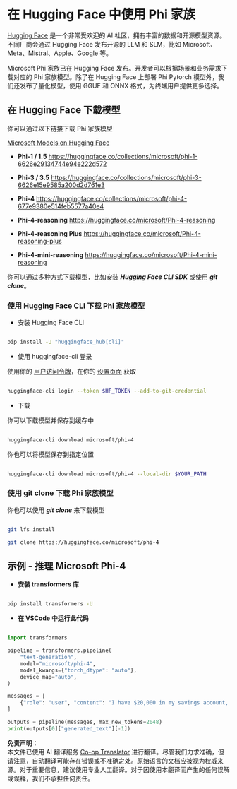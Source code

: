 <!--
CO_OP_TRANSLATOR_METADATA:
{
  "original_hash": "624fe133fba62773979d45f54519f7bb",
  "translation_date": "2025-05-07T15:09:35+00:00",
  "source_file": "md/01.Introduction/02/01.HF.md",
  "language_code": "zh"
}
-->
# **在 Hugging Face 中使用 Phi 家族**

[Hugging Face](https://huggingface.co/) 是一个非常受欢迎的 AI 社区，拥有丰富的数据和开源模型资源。不同厂商会通过 Hugging Face 发布开源的 LLM 和 SLM，比如 Microsoft、Meta、Mistral、Apple、Google 等。

Microsoft Phi 家族已在 Hugging Face 发布。开发者可以根据场景和业务需求下载对应的 Phi 家族模型。除了在 Hugging Face 上部署 Phi Pytorch 模型外，我们还发布了量化模型，使用 GGUF 和 ONNX 格式，为终端用户提供更多选择。

## **在 Hugging Face 下载模型**

你可以通过以下链接下载 Phi 家族模型

[Microsoft Models on Hugging Face](https://huggingface.co/microsoft)

-  **Phi-1 / 1.5** https://huggingface.co/collections/microsoft/phi-1-6626e29134744e94e222d572

-  **Phi-3 / 3.5** https://huggingface.co/collections/microsoft/phi-3-6626e15e9585a200d2d761e3

-  **Phi-4** https://huggingface.co/collections/microsoft/phi-4-677e9380e514feb5577a40e4

- **Phi-4-reasoning** https://huggingface.co/microsoft/Phi-4-reasoning

- **Phi-4-reasoning Plus** https://huggingface.co/microsoft/Phi-4-reasoning-plus 

- **Phi-4-mini-reasoning** https://huggingface.co/microsoft/Phi-4-mini-reasoning

你可以通过多种方式下载模型，比如安装 ***Hugging Face CLI SDK*** 或使用 ***git clone***。

### **使用 Hugging Face CLI 下载 Phi 家族模型**

- 安装 Hugging Face CLI

```bash

pip install -U "huggingface_hub[cli]"

```

- 使用 huggingface-cli 登录

使用你的 [用户访问令牌](https://huggingface.co/docs/hub/security-tokens)，在你的 [设置页面](https://huggingface.co/settings/tokens) 获取

```bash

huggingface-cli login --token $HF_TOKEN --add-to-git-credential

```

- 下载

你可以下载模型并保存到缓存中

```bash

huggingface-cli download microsoft/phi-4

```

你也可以将模型保存到指定位置

```bash

huggingface-cli download microsoft/phi-4 --local-dir $YOUR_PATH

```

### **使用 git clone 下载 Phi 家族模型**

你也可以使用 ***git clone*** 来下载模型

```bash

git lfs install

git clone https://huggingface.co/microsoft/phi-4

```

## **示例 - 推理 Microsoft Phi-4**

- **安装 transformers 库**

```bash

pip install transformers -U

```

- **在 VSCode 中运行此代码**

```python

import transformers

pipeline = transformers.pipeline(
    "text-generation",
    model="microsoft/phi-4",
    model_kwargs={"torch_dtype": "auto"},
    device_map="auto",
)

messages = [
    {"role": "user", "content": "I have $20,000 in my savings account, where I receive a 4% profit per year and payments twice a year. Can you please tell me how long it will take for me to become a millionaire? Also, can you please explain the math step by step as if you were explaining it to an uneducated person?"},
]

outputs = pipeline(messages, max_new_tokens=2048)
print(outputs[0]["generated_text"][-1])

```

**免责声明**：  
本文件已使用 AI 翻译服务 [Co-op Translator](https://github.com/Azure/co-op-translator) 进行翻译。尽管我们力求准确，但请注意，自动翻译可能存在错误或不准确之处。原始语言的文档应被视为权威来源。对于重要信息，建议使用专业人工翻译。对于因使用本翻译而产生的任何误解或误释，我们不承担任何责任。